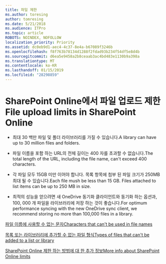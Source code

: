 ```yaml
---
title: 파일 제한
ms.author: toresing
author: tomresing
ms.date: 5/21/2018
ms.audience: ITPro
ms.topic: article
ROBOTS: NOINDEX, NOFOLLOW
localization_priority: Priority
ms.assetid: dc0eb9d1-aec4-4c37-8e4a-b67089f3246b
ms.openlocfilehash: f8f763b78134d1288f2fdad93b234f54df5e8d4b
ms.sourcegitcommit: d6ea5e9458a2b8ceaab3ac4bd483e1130b9a398a
ms.translationtype: MT
ms.contentlocale: ko-KR
ms.lasthandoff: 01/15/2019
ms.locfileid: "28298859"
---
```

# <a name="file-upload-limits-in-sharepoint-online"></a><span data-ttu-id="9c4f0-102">SharePoint Online에서 파일 업로드 제한</span><span class="sxs-lookup"><span data-stu-id="9c4f0-102">File upload limits in SharePoint Online</span></span>

- <span data-ttu-id="9c4f0-103">최대 30 백만 파일 및 폴더 라이브러리를 가질 수 있습니다.</span><span class="sxs-lookup"><span data-stu-id="9c4f0-103">A library can have up to 30 million files and folders.</span></span>
    
- <span data-ttu-id="9c4f0-104">파일 이름을 포함 하는 URL의 전체 길이는 400 자를 초과할 수 없습니다.</span><span class="sxs-lookup"><span data-stu-id="9c4f0-104">The total length of the URL, including the file name, can't exceed 400 characters.</span></span>
    
- <span data-ttu-id="9c4f0-p101">각 파일 모두 15GB 미만 이어야 합니다. 목록 항목에 첨부 된 파일 크기가 250MB 최대 될 수 있습니다.</span><span class="sxs-lookup"><span data-stu-id="9c4f0-p101">Each file mush be less than 15 GB. Files attached to list items can be up to 250 MB in size.</span></span>
    
- <span data-ttu-id="9c4f0-107">최적의 성능을 얻으려면 새 OneDrive 동기화 클라이언트와 동기화 하는 옵션과, 100, 000 개 파일을 라이브러리에 저장 하는 것이 좋습니다.</span><span class="sxs-lookup"><span data-stu-id="9c4f0-107">For optimum performance syncing with the new OneDrive sync client, we recommend storing no more than 100,000 files in a library.</span></span> 
    
[<span data-ttu-id="9c4f0-108">파일 이름에 사용할 수 없는 문자</span><span class="sxs-lookup"><span data-stu-id="9c4f0-108">Characters that can't be used in file names</span></span>](https://go.microsoft.com/fwlink/?linkid=866430)
  
[<span data-ttu-id="9c4f0-109">목록 또는 라이브러리에 추가할 수 없는 파일 형식</span><span class="sxs-lookup"><span data-stu-id="9c4f0-109">Types of files that can't be added to a list or library</span></span>](https://go.microsoft.com/fwlink/?linkid=273757)
  
[<span data-ttu-id="9c4f0-110">SharePoint Online 제한 하는 방법에 대 한 추가 정보</span><span class="sxs-lookup"><span data-stu-id="9c4f0-110">More info about SharePoint Online limits</span></span>](https://go.microsoft.com/fwlink/?linkid=271273)
  

